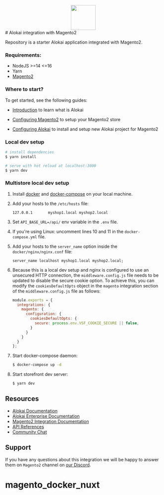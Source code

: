 <div align="center">
<img src="https://res.cloudinary.com/vue-storefront/image/upload/v1710754524/Logo_green_2x_z4vmhz.png" height="80px"/>
</div>
# Alokai integration with Magento2

Repository is a starter Alokai application integrated with Magento2.

### Requirements:
- NodeJS >=14 <=16
- Yarn
- [Magento2](https://docs.magento.com/user-guide/)

### Where to start?

To get started, see the following guides:

- [Introduction](https://docs.vuestorefront.io/v2/getting-started/introduction.html) to learn what is Alokai

- [Configuring Magento2](https://docs.vuestorefront.io/magento/installation-setup/configure-magento.html) to setup your Magento2 store

- [Configuring Alokai](https://docs.vuestorefront.io/magento/installation-setup/configure-integration.html) to install and setup new Alokai project for Magento2

### Local dev setup
```bash
# install dependencies
$ yarn install

# serve with hot reload at localhost:3000
$ yarn dev
```

### Multistore local dev setup
1. Install [docker](https://docs.docker.com/get-docker/) and [docker-compose](https://docs.docker.com/compose/install/) on your local machine.

2. Add your hosts to the `/etc/hosts` file:
    ```
    127.0.0.1       myshop1.local myshop2.local
    ```

3. Set `API_BASE_URL=/api/` env variable in the `.env` file.

4. If you're using Linux: uncomment lines 10 and 11 in the `docker-compose.yml` file.

5. Add your hosts to the `server_name` option inside the `docker/nginx/nginx.conf` file:
    ```
    server_name localhost myshop1.local myshop2.local;
    ```

6. Because this is a local dev setup and nginx is configured to use an unsecured HTTP connection, the `middleware.config.js` file needs to be updated to disable the secure cookie option. To achieve this, you can modify the `cookiesDefaultOpts` object in the `magento` integration section of the `middleware.config.js` file as follows:
    ```js
    module.exports = {
      integrations: {
        magento: {
          configuration: {
            cookiesDefaultOpts: {
              secure: process.env.VSF_COOKIE_SECURE || false,
            }
          }
        }
      }
    };
    ```

7. Start docker-compose daemon:
    ```bash
    $ docker-compose up -d
    ```

8. Start storefront dev server:
    ```bash
    $ yarn dev
    ```

## Resources

- [Alokai Documentation](https://docs.vuestorefront.io/v2/)
- [Alokai Enterprise Documentation](https://docs.vuestorefront.io/v2/general/enterprise.html)
- [Magento2 Integration Documentation](https://docs.vuestorefront.io/magento/)
- [API References](https://docs.vuestorefront.io/magento/api-reference/)
- [Community Chat](http://discord.vuestorefront.io)

## Support

If you have any questions about this integration we will be happy to answer them on  `Magento2` channel on [our Discord](http://discord.vuestorefront.io).
# magento_docker_nuxt
